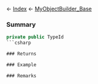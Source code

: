 ← [Index](Api-Index) ← [MyObjectBuilder_Base](VRage.ObjectBuilders.MyObjectBuilder_Base)

### Summary

```csharp
private public TypeId
```csharp

### Returns

### Example

### Remarks

